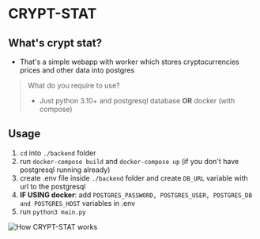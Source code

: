 # CRYPT-STAT

## What's crypt stat?
- That's a simple webapp with worker which stores cryptocurrencies prices and other data into postgres

> What do you require to use?
> - Just python 3.10+ and postgresql database **OR** docker (with compose)

## Usage
1. `cd` into `./backend` folder
2. run `docker-compose build` and `docker-compose up` (if you don't have postgresql running already)
3. create .env file inside `./backend` folder and create `DB_URL` variable with url to the postgresql
4. **IF USING docker**: add `POSTGRES_PASSWORD, POSTGRES_USER, POSTGRES_DB and POSTGRES_HOST` variables in .env
5. run `python3 main.py`

![How CRYPT-STAT works](https://github.com/KompocikDot/crypt-stat/assets/58148956/c092fca3-bfdb-42b7-ab6c-1a76c5560600)
